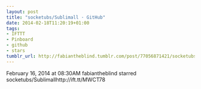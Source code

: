 ```yaml
---
layout: post
title: "socketubs/Sublimall · GitHub"
date: 2014-02-18T11:20:19+01:00
tags:
- IFTTT
- Pinboard
- github
- stars
tumblr_url: http://fabiantheblind.tumblr.com/post/77056871421/socketubs-sublimall-github
---
```

February 16, 2014 at 08:30AM
fabiantheblind starred socketubs/Sublimallhttp://ift.tt/MWCT78
